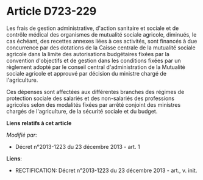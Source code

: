 # Article D723-229

Les frais de gestion administrative, d'action sanitaire et sociale et de contrôle médical des organismes de mutualité sociale
agricole, diminués, le cas échéant, des recettes annexes liées à ces activités, sont financés à due concurrence par des
dotations de la Caisse centrale de la mutualité sociale agricole dans la limite des autorisations budgétaires fixées par la
convention d'objectifs et de gestion dans les conditions fixées par un règlement adopté par le conseil central
d'administration de la Mutualité sociale agricole et approuvé par décision du ministre chargé de l'agriculture. 

Ces dépenses sont affectées aux différentes branches des régimes de protection sociale des salariés et des non-salariés des
professions agricoles selon des modalités fixées par arrêté conjoint des ministres chargés de l'agriculture, de la sécurité
sociale et du budget.

**Liens relatifs à cet article**

_Modifié par_:

  - Décret n°2013-1223 du 23 décembre 2013 - art. 1

**Liens**:

  - RECTIFICATION: Décret  n°2013-1223 du 23 décembre 2013 - art., v. init.
